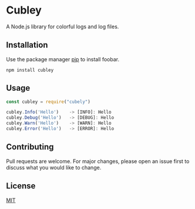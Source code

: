 # Cubley

A Node.js library for colorful logs and log files.

## Installation

Use the package manager [pip](https://pip.pypa.io/en/stable/) to install foobar.

```npm
npm install cubley
```

## Usage

```js
const cubley = require("cubely")
```

```js
cubley.Info('Hello')    -> [INFO]: Hello
cubley.Debug('Hello')   -> [DEBUG]: Hello
cubley.Warn('Hello')    -> [WARN]: Hello
cubley.Error('Hello')   -> [ERROR]: Hello
```

## Contributing
Pull requests are welcome. For major changes, please open an issue first to discuss what you would like to change.
## License
[MIT](https://choosealicense.com/licenses/mit/)